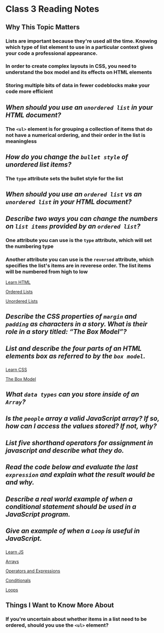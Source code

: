 # Class 3 Reading Notes

## Why This Topic Matters

### Lists are important because they're used all the time. Knowing which type of list element to use in a particular context gives your code a professional appearance.

### In order to create complex layouts in CSS, you need to understand the box model and its effects on HTML elements

### Storing multiple bits of data in fewer codeblocks make your code more efficient

## *When should you use an `unordered list` in your HTML document?*

### The `<ul>` element is for grouping a collection of items that do not have a numerical ordering, and their order in the list is meaningless

## *How do you change the `bullet style` of unordered list items?*

### The `type` attribute sets the bullet style for the list

## *When should you use an `ordered list` vs an `unordered list` in your HTML document?*

### 

## *Describe two ways you can change the numbers on `list items` provided by an `ordered list`?*

### One attribute you can use is the `type` attribute, which will set the numbering type

### Another attribute you can use is the `reversed` attribute, which specifies the list's items are in reverese order. The list items will be numbered from high to low

[Learn HTML](https://developer.mozilla.org/en-US/docs/Web/HTML)

[Ordered Lists](https://developer.mozilla.org/en-US/docs/Web/HTML/Element/ol)

[Unordered Lists](https://developer.mozilla.org/en-US/docs/Web/HTML/Element/ul)

## *Describe the CSS properties of `margin` and `padding` as characters in a story. What is their role in a story titled: “The Box Model”?*

###

## *List and describe the four parts of an HTML elements box as referred to by the `box model`.*

### 

[Learn CSS](https://developer.mozilla.org/en-US/docs/Learn/CSS)

[The Box Model](https://developer.mozilla.org/en-US/docs/Learn/CSS/Building_blocks/The_box_model)

## *What `data types` can you store inside of an `Array`?*

### 

## *Is the `people` array a valid JavaScript array? If so, how can I access the values stored? If not, why?*

###

## *List **five** shorthand operators for assignment in javascript and describe what they do.*

### 

## *Read the code below and evaluate the last `expression` and explain what the result would be and why.*

### 

## *Describe a real world example of when a conditional statement should be used in a JavaScript program.*

###

## *Give an example of when a `Loop` is useful in JavaScript.*

###

[Learn JS](https://developer.mozilla.org/en-US/docs/Learn/JavaScript)

[Arrays](https://developer.mozilla.org/en-US/docs/Learn/JavaScript/First_steps/Arrays)

[Operators and Expressions](https://developer.mozilla.org/en-US/docs/Web/JavaScript/Guide/Expressions_and_Operators)

[Conditionals](https://developer.mozilla.org/en-US/docs/Learn/JavaScript/Building_blocks/conditionals)

[Loops](https://developer.mozilla.org/en-US/docs/Learn/JavaScript/Building_blocks/Looping_code)

## Things I Want to Know More About

### If you're uncertain about whether items in a list need to be ordered, should you use the `<ul>` element?

###